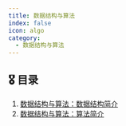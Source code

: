 ```yaml
---
title: 数据结构与算法
index: false
icon: algo
category:
  - 数据结构与算法
---
```


## 🎖️ 目录

1. [数据结构与算法：数据结构简介](20220501-datastructure.md)
2. [数据结构与算法：算法简介](20220502-algorithm.md)
